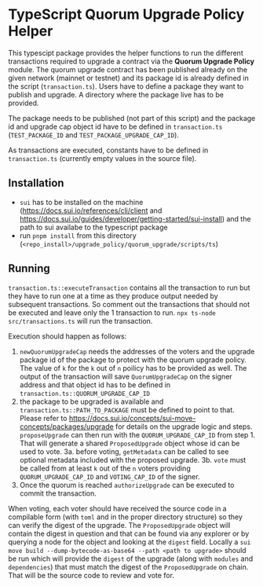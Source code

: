 # TypeScript Quorum Upgrade Policy Helper
This typescipt package provides the helper functions to run the different transactions
required to upgrade a contract via the **Quorum Upgrade Policy** module.
The quorum upgrade contract has been published already on the given network (mainnet or
testnet) and its package id is already defined in the script (`transaction.ts`).
Users have to define a package they want to publish and upgrade. A directory where the
package live has to be provided.

The package needs to be published (not part of this script) and the package id and
upgrade cap object id have to be defined in `transaction.ts` (`TEST_PACKAGE_ID` 
and `TEST_PACKAGE_UPGRADE_CAP_ID`).

As transactions are executed, constants have to be defined in `transaction.ts` (currently empty 
values in the source file).

## Installation
* `sui` has to be installed on the machine (https://docs.sui.io/references/cli/client 
and https://docs.sui.io/guides/developer/getting-started/sui-install) and 
the path to sui availabe to the typescript package
* run `pnpm install` from this directory (`<repo_install>/upgrade_policy/quorum_upgrade/scripts/ts`)

## Running
`transaction.ts::executeTransaction` contains all the transaction to run but they have to run one at a time as they 
produce output needed by subsequent transactions. 
So comment out the transactions that should not be executed and leave only the 1 transaction to run.
`npx ts-node src/transactions.ts` will run the transaction.

Execution should happen as follows:
1. `newQuorumUpgradeCap` needs the addresses of the voters and the upgrade package id of the package to
protect with the quorum upgrade policy. The value of `k` for the `k` out of `n` poilicy has to be
provided as well. The output of the transaction will save `QuorumUpgradeCap` on the signer address
and that object id has to be defined in `transaction.ts::QUORUM_UPGRADE_CAP_ID`
2. the package to be upgraded is available and `transaction.ts::PATH_TO_PACKAGE` must be defined
to point to that. Please refer to https://docs.sui.io/concepts/sui-move-concepts/packages/upgrade 
for details on the upgrade logic and steps. `proposeUpgrade` can then run with the `QUORUM_UPGRADE_CAP_ID` from step 1. 
That will generate a shared `ProposedUpgrade` object whose id can be used to vote.
3a. before voting, `getMetadata` can be called to see optional metadata included with the proposed upgrade.
3b. `vote` must be called from at least `k` out of the `n` voters providing `QUORUM_UPGRADE_CAP_ID` and `VOTING_CAP_ID` of the signer. 
4. Once the quorum is reached `authorizeUpgrade` can be executed to commit the transaction.

When voting, each voter should have received the source code in a compilable form (with `toml` and in the proper directory structure) so they 
can verify the digest of the upgrade. The `ProposedUpgrade` object will contain the digest in question and that can be found via any explorer or 
by querying a node for the object and looking at the `digest` field.
Locally a `sui move build --dump-bytecode-as-base64 --path <path to upgrade>` should be run which will provide the `digest` of the upgrade 
(along with `modules` and `dependencies`) that must match the digest of the `ProposedUpgrade` on chain. That will be the source 
code to review and vote for.
